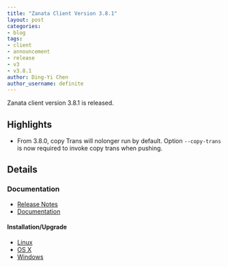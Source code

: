 ```yaml
---
title: "Zanata Client Version 3.8.1"
layout: post
categories:
- blog
tags:
- client
- announcement
- release
- v3
- v3.8.1
author: Ding-Yi Chen
author_username: definite
---
```


Zanata client version 3.8.1 is released.

## Highlights
* From 3.8.0, copy Trans will nolonger run by default. 
  Option `--copy-trans` is now required to invoke copy trans when pushing.

## Details
### Documentation
* [Release Notes](http://docs.zanata.org/projects/zanata-client/en/release/release-notes/)
* [Documentation](http://docs.zanata.org/projects/zanata-client/en/release/)

#### Installation/Upgrade
* [Linux](http://docs.zanata.org/projects/zanata-client/en/release/installation/linux-installation/)
* [OS X](http://docs.zanata.org/projects/zanata-client/en/release/installation/osx-installation/)
* [Windows](http://docs.zanata.org/projects/zanata-client/en/release/installation/windows-installation/)

